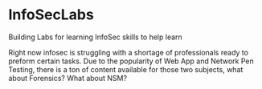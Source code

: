 # InfoSecLabs
Building Labs for learning InfoSec skills to help learn

Right now infosec is struggling with a shortage of professionals ready to preform certain tasks.  Due to the popularity of Web App and Network Pen Testing, there is a ton of content available for those two subjects, what about Forensics? What about NSM? 
